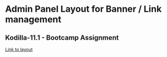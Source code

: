 # Admin Panel Layout for Banner / Link management
## Kodilla-11.1 - Bootcamp Assignment

[Link to layout](https://bartekbugala.github.io/admin-panel-v3/)
